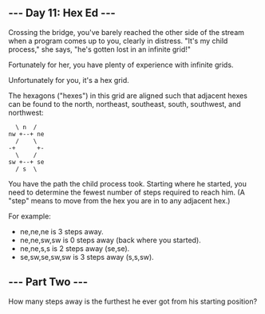 ## --- Day 11: Hex Ed --- ##

Crossing the bridge, you've barely reached the other side of the stream when a program comes up to you, clearly in distress. "It's my child process," she says, "he's gotten lost in an infinite grid!"

Fortunately for her, you have plenty of experience with infinite grids.

Unfortunately for you, it's a hex grid.

The hexagons ("hexes") in this grid are aligned such that adjacent hexes can be found to the north, northeast, southeast, south, southwest, and northwest:

      \ n  /
    nw +--+ ne
      /    \
    -+      +-
      \    /
    sw +--+ se
      / s  \

You have the path the child process took. Starting where he started, you need to determine the fewest number of steps required to reach him. (A "step" means to move from the hex you are in to any adjacent hex.)

For example:

 - ne,ne,ne is 3 steps away.
 - ne,ne,sw,sw is 0 steps away (back where you started).
 - ne,ne,s,s is 2 steps away (se,se).
 - se,sw,se,sw,sw is 3 steps away (s,s,sw).

## --- Part Two --- ##

How many steps away is the furthest he ever got from his starting position?

